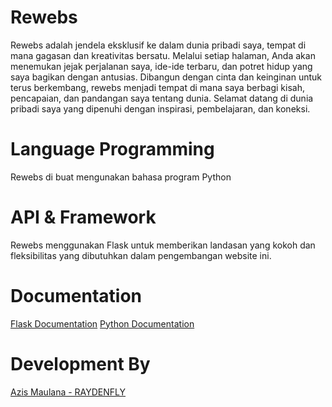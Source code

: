 # Rewebs
Rewebs adalah jendela eksklusif ke dalam dunia pribadi saya, tempat di mana gagasan dan kreativitas bersatu. Melalui setiap halaman, Anda akan menemukan jejak perjalanan saya, ide-ide terbaru, dan potret hidup yang saya bagikan dengan antusias. Dibangun dengan cinta dan keinginan untuk terus berkembang, rewebs menjadi tempat di mana saya berbagi kisah, pencapaian, dan pandangan saya tentang dunia. Selamat datang di dunia pribadi saya yang dipenuhi dengan inspirasi, pembelajaran, dan koneksi.

# Language Programming
Rewebs di buat mengunakan bahasa program Python

# API & Framework
Rewebs menggunakan Flask untuk memberikan landasan yang kokoh dan fleksibilitas yang dibutuhkan dalam pengembangan website ini. 

# Documentation

[Flask Documentation](https://flask.palletsprojects.com/en/3.0.x/)
[Python Documentation](https://docs.python.org/3/)

# Development By

[Azis Maulana - RAYDENFLY](https://github.com/RAYDENFLY/)
